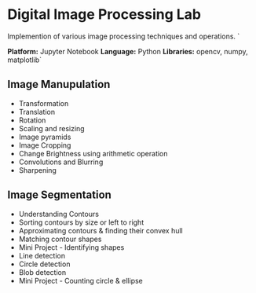 # Digital Image Processing Lab
Implemention of various image processing techniques and operations. `

**Platform:** Jupyter Notebook
**Language:** Python
**Libraries:** opencv, numpy, matplotlib`

## Image Manupulation

 - Transformation
 - Translation  
  - Rotation
  - Scaling and resizing
   - Image pyramids
  - Image Cropping
   - Change Brightness using arithmetic operation
   - Convolutions and Blurring	   
   -  Sharpening

## Image Segmentation
 - Understanding Contours
- Sorting contours by size or left to right
- Approximating contours & finding their convex hull
- Matching contour shapes
- Mini Project - Identifying shapes
- Line detection
- Circle detection
- Blob detection
- Mini Project - Counting circle & ellipse
